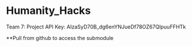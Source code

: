 # Humanity_Hacks
Team 7:
Project API Key: AIzaSyD70B_dg6enYNJueDf78OZ67QlpuuFFHTk

**Pull from github to access the submodule